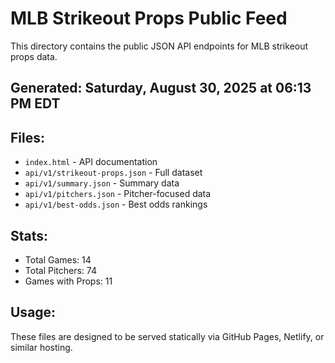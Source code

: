 # MLB Strikeout Props Public Feed

This directory contains the public JSON API endpoints for MLB strikeout props data.

## Generated: Saturday, August 30, 2025 at 06:13 PM EDT

## Files:
- `index.html` - API documentation
- `api/v1/strikeout-props.json` - Full dataset
- `api/v1/summary.json` - Summary data
- `api/v1/pitchers.json` - Pitcher-focused data  
- `api/v1/best-odds.json` - Best odds rankings

## Stats:
- Total Games: 14
- Total Pitchers: 74
- Games with Props: 11

## Usage:
These files are designed to be served statically via GitHub Pages, Netlify, or similar hosting.
